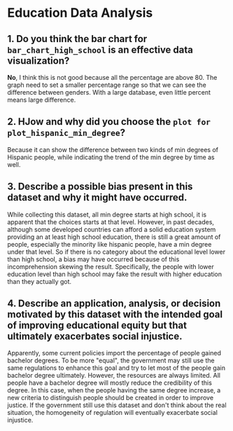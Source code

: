 # Education Data Analysis

## 1. Do you think the bar chart for `bar_chart_high_school` is an effective data visualization?

**No**, I think this is not good because all the percentage are above 80. The graph need to set a smaller percentage range so that we can see the difference between genders. With a large database, even little percent means large difference.


## 2. HJow and why did you choose the `plot for plot_hispanic_min_degree`?

Because it can show the difference between two kinds of min degrees of Hispanic people, while indicating the trend of the min degree by time as well.

## 3. Describe a possible bias present in this dataset and why it might have occurred.

While collecting this dataset, all min degree starts at high school, it is apparent that the choices starts at that level. However, in past decades, although some developed countries can afford a solid education system providing an at least high school education, there is still a great amount of people, especially the minority like hispanic people, have a min degree under that level. So if there is no category about the educational level lower than high school, a bias may have occurred because of this incomprehension skewing the result. Specifically, the people with lower education level than high school may fake the result with higher education than they actually got. 

## 4. Describe an application, analysis, or decision motivated by this dataset with the intended goal of improving educational equity but that ultimately exacerbates social injustice.

Apparently, some current policies import the percentage of people gained bachelor degrees. To be more "equal", the government may still use the same regulations to enhance this goal and try to let most of the people gain bachelor degree ultimately. However, the resources are always limited. All people have a bachelor degree will mostly reduce the credibility of this degree. In this case, when the people having the same degree increase, a new criteria to distinguish people should be created in order to improve justice. If the government still use this dataset and don't think about the real situation, the homogeneity of regulation will eventually exacerbate social injustice.